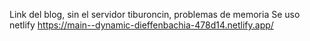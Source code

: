 Link del blog, sin el servidor tiburoncin, problemas de memoria
Se uso netlify
https://main--dynamic-dieffenbachia-478d14.netlify.app/
